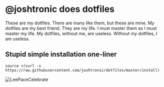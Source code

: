 # @joshtronic does dotfiles

These are my dotfiles. There are many like them, but these are mine. My
dotfiles are my best friend. They are my life. I must master them as I must
master my life. My dotfiles, without me, are useless. Without my dotfiles, I am
useless.

## Stupid simple installation one-liner

```shell
source <(curl -s https://raw.githubusercontent.com/joshtronic/dotfiles/master/install)
```

![LeePaceCelebrate](http://i.giphy.com/Vc5x1pG5RFH3O.gif)
